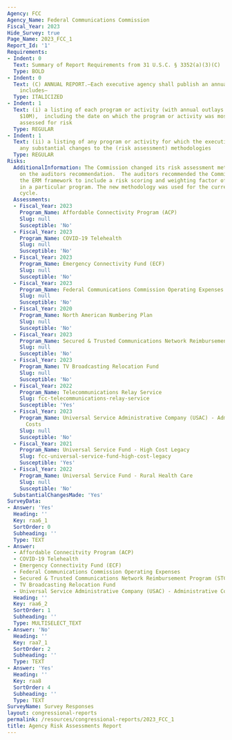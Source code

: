 ```yaml
---
Agency: FCC
Agency_Name: Federal Communications Commission
Fiscal_Year: 2023
Hide_Survey: true
Page_Name: 2023_FCC_1
Report_Id: '1'
Requirements:
- Indent: 0
  Text: Summary of Report Requirements from 31 U.S.C. § 3352(a)(3)(C)
  Type: BOLD
- Indent: 0
  Text: (C) ANNUAL REPORT.—Each executive agency shall publish an annual report that
    includes—
  Type: ITALICIZED
- Indent: 1
  Text: (i) a listing of each program or activity (with annual outlays greater than
    $10M),  including the date on which the program or activity was most recently
    assessed for risk
  Type: REGULAR
- Indent: 1
  Text: (ii) a listing of any program or activity for which the executive agency makes
    any substantial changes to the (risk assessment) methodologies
  Type: REGULAR
Risks:
  AdditionalInformation: The Commission changed its risk assessment methodology based
    on the auditors recommendation.  The auditors recommended the Commission incorporate
    the ERM framework to include a risk scoring and weighting factor of the risks
    in a particular program. The new methodology was used for the current reporting
    cycle.
  Assessments:
  - Fiscal_Year: 2023
    Program_Name: Affordable Connectivity Program (ACP)
    Slug: null
    Susceptible: 'No'
  - Fiscal_Year: 2023
    Program_Name: COVID-19 Telehealth
    Slug: null
    Susceptible: 'No'
  - Fiscal_Year: 2023
    Program_Name: Emergency Connectivity Fund (ECF)
    Slug: null
    Susceptible: 'No'
  - Fiscal_Year: 2023
    Program_Name: Federal Communications Commission Operating Expenses
    Slug: null
    Susceptible: 'No'
  - Fiscal_Year: 2020
    Program_Name: North American Numbering Plan
    Slug: null
    Susceptible: 'No'
  - Fiscal_Year: 2023
    Program_Name: Secured & Trusted Communications Network Reimbursement Program (STCNRP)
    Slug: null
    Susceptible: 'No'
  - Fiscal_Year: 2023
    Program_Name: TV Broadcasting Relocation Fund
    Slug: null
    Susceptible: 'No'
  - Fiscal_Year: 2022
    Program_Name: Telecommunications Relay Service
    Slug: fcc-telecommunications-relay-service
    Susceptible: 'Yes'
  - Fiscal_Year: 2023
    Program_Name: Universal Service Administrative Company (USAC) - Administrative
      Costs
    Slug: null
    Susceptible: 'No'
  - Fiscal_Year: 2021
    Program_Name: Universal Service Fund - High Cost Legacy
    Slug: fcc-universal-service-fund-high-cost-legacy
    Susceptible: 'Yes'
  - Fiscal_Year: 2022
    Program_Name: Universal Service Fund - Rural Health Care
    Slug: null
    Susceptible: 'No'
  SubstantialChangesMade: 'Yes'
SurveyData:
- Answer: 'Yes'
  Heading: ''
  Key: raa6_1
  SortOrder: 0
  Subheading: ''
  Type: TEXT
- Answer:
  - Affordable Connecitvity Program (ACP)
  - COVID-19 Telehealth
  - Emergency Connectivity Fund (ECF)
  - Federal Communications Commission Operating Expenses
  - Secured & Trusted Communications Network Reimbursement Program (STCNRP)
  - TV Broadcasting Relocation Fund
  - Universal Service Administrative Company (USAC) - Administrative Costs
  Heading: ''
  Key: raa6_2
  SortOrder: 1
  Subheading: ''
  Type: MULTISELECT_TEXT
- Answer: 'No'
  Heading: ''
  Key: raa7_1
  SortOrder: 2
  Subheading: ''
  Type: TEXT
- Answer: 'Yes'
  Heading: ''
  Key: raa8
  SortOrder: 4
  Subheading: ''
  Type: TEXT
SurveyName: Survey Responses
layout: congressional-reports
permalink: /resources/congressional-reports/2023_FCC_1
title: Agency Risk Assessments Report
---
```

